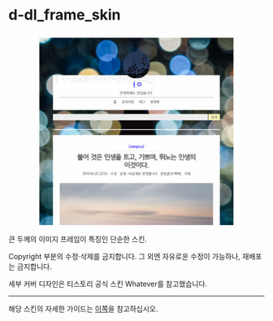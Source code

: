 # d-dl_frame_skin

![](./preview560.jpg)

큰 두께의 이미지 프레임이 특징인 단순한 스킨.

Copyright 부분의 수정·삭제를 금지합니다.
그 외엔 자유로운 수정이 가능하나, 재배포는 금지합니다.

세부 커버 디자인은 티스토리 공식 스킨 Whatever를 참고했습니다.

---

해당 스킨의 자세한 가이드는 [이쪽](https://d-dl.tistory.com/27)을 참고하십시오.
